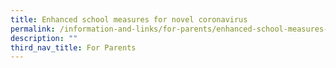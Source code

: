 ```yaml
---
title: Enhanced school measures for novel coronavirus
permalink: /information-and-links/for-parents/enhanced-school-measures-for-novel-coronavirus
description: ""
third_nav_title: For Parents
---
```

